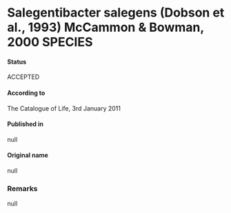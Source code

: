# Salegentibacter salegens (Dobson et al., 1993) McCammon & Bowman, 2000 SPECIES

#### Status
ACCEPTED

#### According to
The Catalogue of Life, 3rd January 2011

#### Published in
null

#### Original name
null

### Remarks
null